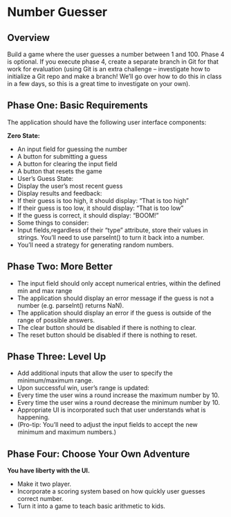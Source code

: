# Number Guesser
## Overview
Build a game where the user guesses a number between 1 and 100.
Phase 4 is optional. If you execute phase 4, create a separate branch in Git for that work for evaluation (using Git is an extra challenge – investigate how to initialize a Git repo and make a branch! We’ll go over how to do this in class in a few days, so this is a great time to investigate on your own).

## Phase One: Basic Requirements
The application should have the following user interface components:

**Zero State:**
* An input field for guessing the number
* A button for submitting a guess
* A button for clearing the input field
* A button that resets the game
* User’s Guess State:
* Display the user’s most recent guess
* Display results and feedback:
* If their guess is too high, it should display: “That is too high”
* If their guess is too low, it should display: “That is too low”
* If the guess is correct, it should display: “BOOM!”
* Some things to consider:
* Input fields,regardless of their “type” attribute, store their values in strings. You’ll need to use parseInt() to turn it back into a number.
* You’ll need a strategy for generating random numbers.

## Phase Two: More Better
* The input field should only accept numerical entries, within the defined min and max range
* The application should display an error message if the guess is not a number (e.g. parseInt() returns NaN).
* The application should display an error if the guess is outside of the range of possible answers.
* The clear button should be disabled if there is nothing to clear.
* The reset button should be disabled if there is nothing to reset.

## Phase Three: Level Up
* Add additional inputs that allow the user to specify the minimum/maximum range.
* Upon successful win, user’s range is updated:
* Every time the user wins a round increase the maximum number by 10.
* Every time the user wins a round decrease the minimum number by 10.
* Appropriate UI is incorporated such that user understands what is happening.
* (Pro-tip: You’ll need to adjust the input fields to accept the new minimum and maximum numbers.)

## Phase Four: Choose Your Own Adventure
**You have liberty with the UI.**

* Make it two player.
* Incorporate a scoring system based on how quickly user guesses correct number.
* Turn it into a game to teach basic arithmetic to kids.
